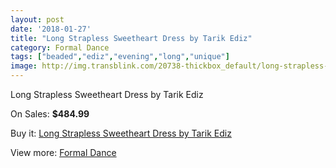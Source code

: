 ```yaml
---
layout: post
date: '2018-01-27'
title: "Long Strapless Sweetheart Dress by Tarik Ediz"
category: Formal Dance
tags: ["beaded","ediz","evening","long","unique"]
image: http://img.transblink.com/20738-thickbox_default/long-strapless-sweetheart-dress-by-tarik-ediz.jpg
---
```

Long Strapless Sweetheart Dress by Tarik Ediz

On Sales: **$484.99**
<a href="https://www.transblink.com/en/formal-dance/6563-long-strapless-sweetheart-dress-by-tarik-ediz.html"><amp-img layout="responsive" width="600" height="600" src="//img.transblink.com/20738-thickbox_default/long-strapless-sweetheart-dress-by-tarik-ediz.jpg" alt="Long Strapless Sweetheart Dress by Tarik Ediz 0" /></a>
<a href="https://www.transblink.com/en/formal-dance/6563-long-strapless-sweetheart-dress-by-tarik-ediz.html"><amp-img layout="responsive" width="600" height="600" src="//img.transblink.com/20740-thickbox_default/long-strapless-sweetheart-dress-by-tarik-ediz.jpg" alt="Long Strapless Sweetheart Dress by Tarik Ediz 1" /></a>
<a href="https://www.transblink.com/en/formal-dance/6563-long-strapless-sweetheart-dress-by-tarik-ediz.html"><amp-img layout="responsive" width="600" height="600" src="//img.transblink.com/20739-thickbox_default/long-strapless-sweetheart-dress-by-tarik-ediz.jpg" alt="Long Strapless Sweetheart Dress by Tarik Ediz 2" /></a>

Buy it: [Long Strapless Sweetheart Dress by Tarik Ediz](https://www.transblink.com/en/formal-dance/6563-long-strapless-sweetheart-dress-by-tarik-ediz.html "Long Strapless Sweetheart Dress by Tarik Ediz")

View more: [Formal Dance](https://www.transblink.com/en/6-formal-dance "Formal Dance")